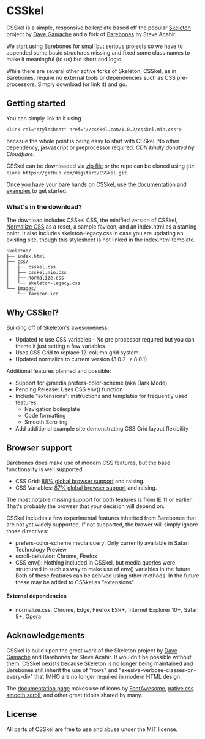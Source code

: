 # CSSkel
CSSkel is a simple, responsive boilerplate based off the popular [Skeleton](http://getskeleton.com) project by [Dave Gamache](https://twitter.com/dhg) and a fork of [Barebones](https://acahir.github.io/Barebones/) by Steve Acahir.

We start using Barebones for small but serious projects so we have to appended some basic structures missing and fixed some class names to make it meaningful (to us) but short and logic.

While there are several other active forks of Skeleton, CSSkel, as in Barebones, require no external tools or dependencies such as CSS pre-processors. Simply download (or link it) and go.

## Getting started

You can simply link to it using
```
<link rel="stylesheet" href="//csskel.com/1.0.2/csskel.min.css">
```
becasue the whole point is being easy to start with CSSkel.
No other dependency, jasvascript or preprocessor required. *CDN kindly donated by Cloudflare*.

CSSkel can be downloaded via [zip file](https://github.com/digitart/CSSkel/archive/master.zip) or the repo can be cloned using `git clone https://github.com/digitart/CSSkel.git`.

Once you have your bare hands on CSSkel, use the [documentation and examples](https://digitart.github.io/CSSkel/) to get started.


### What's in the download?

The download includes CSSkel CSS, the minified version of CSSkel, [Normalize CSS](https://github.com/necolas/normalize.css/) as a reset, a sample favicon, and an index.html as a starting point. It also includes skeleton-legacy.css in case you are updating an existing site, though this stylesheet is not linked in the index.html template.

```
Skeleton/
├── index.html
├── css/
│   ├── csskel.css
│   ├── csskel.min.css
│   ├── normalize.css
│   └── skeleton-legacy.css
└── images/
    └── favicon.ico

```

## Why CSSkel?

Building off of Skeleton's [awesomeness](https://github.com/dhg/Skeleton#why-its-awesome):
- Updated to use CSS variables - No pre processor required but you can theme it just setting a few variables
- Uses CSS Grid to replace 12-column grid system
- Updated normalize to current version (3.0.2 -> 8.0.1)

Additional features planned and possible:
- Support for @media prefers-color-scheme (aka Dark Mode)
- Pending Release: Uses CSS env() function
- Include "extensions": instructions and templates for frequently used features:
    - Navigation boilerplate
    - Code formatting
    - Smooth Scrolling
- Add additional example site demonstrating CSS Grid layout flexibility
    


## Browser support

Barebones does make use of modern CSS features, but the base functionality is well supported.

- CSS Grid: [88% global browser support](https://caniuse.com/#feat=css-grid) and raising.
- CSS Variables: [87% global browser support](https://caniuse.com/#feat=css-variables) and raising.

The most notable missing support for both features is from IE 11 or earlier. That's probably the browser that your decision will depend on.

CSSkel includes a few experimental features inherited from Barebones that are not yet widely supported. If not supported, the brower will simply ignore those directives:
- prefers-color-scheme media query: Only currently available in Safari Technology Preview
- scroll-behavior: Chrome, Firefox
- CSS env(): Nothing included in CSSkel, but media queries were structured in such as way to make use of env() variables in the future
Both of these features can be achived using other methods. In the future these may be added to CSSkel as "extensions".

#### External dependencies

- normalize.css: Chrome, Edge, Firefox ESR+, Internet Explorer 10+, Safari 8+, Opera


## Acknowledgements

CSSkel is build upon the great work of the Skeleton project by [Dave Gamache](https://twitter.com/dhg) and Barebones by Steve Acahir. It wouldn't be possible without them. CSSkel oexists because Skeleton is no longer being maintained and Barebones still inherit the use of "rows" and "exesive-verbose-classes-on-every-div" that IMHO are no longer required in modern HTML design.

The [documentation page](https://csskel.com/) makes use of icons by [FontAwesome](https://fontawesome.com), [native css smooth scroll](https://developer.mozilla.org/en-US/docs/Web/CSS/scroll-behavior), and other great tidbits shared by many.


## License

All parts of CSSkel are free to use and abuse under the MIT license.


